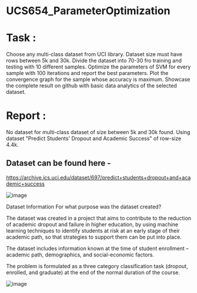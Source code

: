 # UCS654_ParameterOptimization

# Task :

Choose any multi-class dataset from UCI library. Dataset size must have rows between 5k and 30k. Divide the dataset into 70-30 fro training and testing with 10 different samples. Optimize the parameters of SVM for every sample with 100 iterations and report the best parameters. Plot the convergence graph for the sample whose accuracy is maximum. Showcase the complete result on github with basic data analytics of the selected dataset.


# Report :

No dataset for multi-class dataset of size between 5k and 30k found. Using dataset "Predict Students' Dropout and Academic Success" of row-size 4.4k.

## Dataset can be found here -

https://archive.ics.uci.edu/dataset/697/predict+students+dropout+and+academic+success

![image](https://github.com/shw5652/uCS654_ParameterOptimization/assets/103035818/1a8a50b7-0b46-4923-84ba-2d1f107c835f)

Dataset Information
For what purpose was the dataset created?

The dataset was created in a project that aims to contribute to the reduction of academic dropout and failure in higher education, by using machine learning techniques to identify students at risk at an early stage of their academic path, so that strategies to support them can be put into place. 

The dataset includes information known at the time of student enrollment – academic path, demographics, and social-economic factors. 

The problem is formulated as a three category classification task (dropout, enrolled, and graduate) at the end of the normal duration of the course.


![image](https://github.com/shw5652/uCS654_ParameterOptimization/assets/103035818/f254828b-f6db-4172-8144-7b118cfd7d0f)


